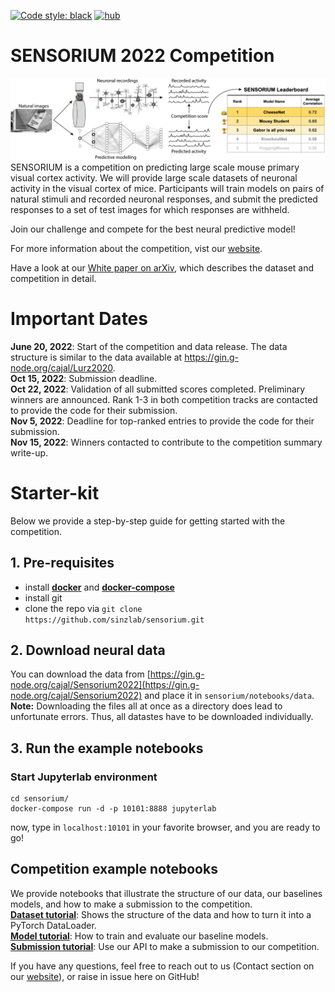 <a href="https://github.com/psf/black"><img alt="Code style: black" src="https://img.shields.io/badge/code%20style-black-000000.svg"></a>
[![hub](https://img.shields.io/badge/powered%20by-hub%20-ff5a1f.svg)](https://github.com/activeloopai/Hub)

# SENSORIUM 2022 Competition

![plot](figures/Fig1.png)
SENSORIUM is a competition on predicting large scale mouse primary visual cortex activity. We will provide large scale datasets of neuronal activity in the visual cortex of mice. Participants will train models on pairs of natural stimuli and recorded neuronal responses, and submit the predicted responses to a set of test images for which responses are withheld.

Join our challenge and compete for the best neural predictive model!

For more information about the competition, vist our [website](https://sensorium2022.net/).

Have a look at our [White paper on arXiv](https://arxiv.org/abs/2206.08666), which describes the dataset and competition in detail.

# Important Dates
**June 20, 2022**: Start of the competition and data release. The data structure is similar to the data available at https://gin.g-node.org/cajal/Lurz2020.
<br>**Oct 15, 2022**: Submission deadline.
<br>**Oct 22, 2022**: Validation of all submitted scores completed. Preliminary winners are announced. Rank 1-3 in both competition tracks are contacted to provide the code for their submission.
<br>**Nov 5, 2022**: Deadline for top-ranked entries to provide the code for their submission.
<br>**Nov 15, 2022**: Winners contacted to contribute to the competition summary write-up.

# Starter-kit

Below we provide a step-by-step guide for getting started with the competition.

## 1. Pre-requisites
- install [**docker**](https://docs.docker.com/get-docker/) and [**docker-compose**](https://docs.docker.com/compose/install/)
- install git
- clone the repo via `git clone https://github.com/sinzlab/sensorium.git`

## 2. Download neural data

You can download the data from [https://gin.g-node.org/cajal/Sensorium2022](https://gin.g-node.org/cajal/Sensorium2022) and place it in `sensorium/notebooks/data`.
**Note:** Downloading the files all at once as a directory does lead to unfortunate errors. Thus, all datastes have to be downloaded individually.

## 3. Run the example notebooks

### **Start Jupyterlab environment**
```
cd sensorium/
docker-compose run -d -p 10101:8888 jupyterlab
```
now, type in `localhost:10101` in your favorite browser, and you are ready to go!


## **Competition example notebooks**
We provide notebooks that illustrate the structure of our data, our baselines models, and how to make a submission to the competition.
<br>[**Dataset tutorial**](notebooks/dataset_tutorial/): Shows the structure of the data and how to turn it into a PyTorch DataLoader.
<br>[**Model tutorial**](notebooks/model_tutorial/): How to train and evaluate our baseline models.
<br>[**Submission tutorial**](notebooks/submission_tutorial/): Use our API to make a submission to our competition.


If you have any questions, feel free to reach out to us (Contact section on our [website](https://sensorium2022.net/)), or raise in issue here on GitHub!